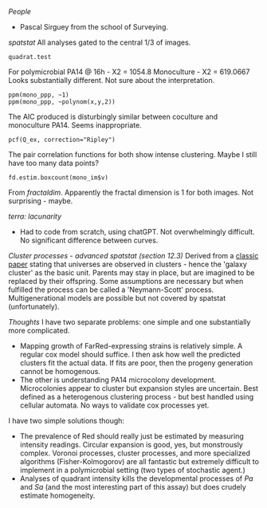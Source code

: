*People*
- Pascal Sirguey from the school of Surveying.

*spatstat*
All analyses gated to the central 1/3 of images.

	quadrat.test
For polymicrobial PA14 @ 16h - X2 = 1054.8
Monoculture - X2 = 619.0667
Looks substantially different. Not sure about the interpretation.

	ppm(mono_ppp, ~1)
	ppm(mono_ppp, ~polynom(x,y,2))
The AIC produced is disturbingly similar between coculture and monoculture PA14. Seems inappropriate.

	pcf(Q_ex, correction="Ripley")
The pair correlation functions for both show intense clustering. Maybe I still have too many data points?

	fd.estim.boxcount(mono_im$v)
From *fractaldim*. Apparently the fractal dimension is 1 for both images. Not surprising - maybe.

*terra: lacunarity*
- Had to code from scratch, using chatGPT. Not overwhelmingly difficult.
No significant difference between curves.

*Cluster processes - advanced spatstat (section 12.3)*
Derived from a [classic paper](https://www.jstor.org/stable/pdf/2983905.pdf) stating that universes are observed in clusters - hence the 'galaxy cluster' as the basic unit. Parents may stay in place, but are imagined to be replaced by their offspring.
Some assumptions are necessary but when fulfilled the process can be called a 'Neymann-Scott' process. Multigenerational models are possible but not covered by spatstat (unfortunately).

*Thoughts*
I have two separate problems: one simple and one substantially more complicated.
- Mapping growth of FarRed-expressing strains is relatively simple. A regular cox model should suffice. I then ask how well the predicted clusters fit the actual data. If fits are poor, then the progeny generation cannot be homogenous.
- The other is understanding PA14 microcolony development. Microcolonies appear to cluster but expansion styles are uncertain. Best defined as a heterogenous clustering process - but best handled using cellular automata.
No ways to validate cox processes yet.

I have two simple solutions though:
- The prevalence of Red should really just be estimated by measuring intensity readings. Circular expansion is good, yes, but monstrously complex. Voronoi processes, cluster processes, and more specialized algorithms (Fisher-Kolmogorov) are all fantastic but extremely difficult to implement in a polymicrobial setting (two types of stochastic agent.)
- Analyses of quadrant intensity kills the developmental processes of *Pa* and *Sa* (and the most interesting part of this assay) but does crudely estimate homogeneity.